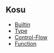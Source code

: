 ## Kosu

- [Builtin](/doc/Builtin.md)
- [Type](/doc/doType.md)
- [Control-Flow](/doc/Control-Flow.md)
- [Function](/doc/Function.md)


